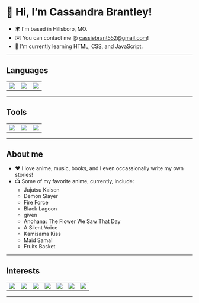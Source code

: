 # 👋 Hi, I’m Cassandra Brantley!
- 🌍 I'm based in Hillsboro, MO.
- ✉️ You can contact me @ cassiebrant552@gmail.com!
- 🧠 I'm currently learning HTML, CSS, and JavaScript.





---
## Languages 
<table>
  <tr>
<td> <img src = "https://img.shields.io/badge/JavaScript-grey?style=for-the-badge&logo=javascript" /> </td>
<td> <img src = "https://camo.githubusercontent.com/9fe0ddca8c80fd49703246ca3b9a894ddfdc9c1c80f6ab5de92bbe91471dbab8/68747470733a2f2f696d672e736869656c64732e696f2f7374617469632f76313f7374796c653d666f722d7468652d6261646765266d6573736167653d4353533326636f6c6f723d313537324236266c6f676f3d43535333266c6f676f436f6c6f723d464646464646266c6162656c3d" /></td>
<td> <img src = "https://camo.githubusercontent.com/49fbb99f92674cc6825349b154b65aaf4064aec465d61e8e1f9fb99da3d922a1/68747470733a2f2f696d672e736869656c64732e696f2f62616467652f68746d6c352d2532334533344632362e7376673f7374796c653d666f722d7468652d6261646765266c6f676f3d68746d6c35266c6f676f436f6c6f723d7768697465" /></td>
  </tr>
</table>



---
## Tools
<table> 
<tr>
<td> <img src = "https://camo.githubusercontent.com/a0484e6383e852e622da1e934b7724921ab9b69d69246d90f899424b01f6deb1/68747470733a2f2f696d672e736869656c64732e696f2f62616467652f56697375616c25323053747564696f253230436f64652d3030373864372e7376673f7374796c653d666f722d7468652d6261646765266c6f676f3d76697375616c2d73747564696f2d636f6465266c6f676f436f6c6f723d7768697465" /> </td>
<td><img src = "https://camo.githubusercontent.com/ec0d32e85caf4723d5182a75338c89f85a2c3679aed0c46c9ee9fd1c8dc2a316/68747470733a2f2f696d672e736869656c64732e696f2f62616467652f6769742d2532334630353033332e7376673f7374796c653d666f722d7468652d6261646765266c6f676f3d676974266c6f676f436f6c6f723d7768697465" />  </td>
<td><img src = "https://camo.githubusercontent.com/7d7b100e379663ee40a20989e6c61737e6396c1dafc3a7c6d2ada8d4447eb0e4/68747470733a2f2f696d672e736869656c64732e696f2f62616467652f6e6f64652e6a732d3644413535463f7374796c653d666f722d7468652d6261646765266c6f676f3d6e6f64652e6a73266c6f676f436f6c6f723d7768697465" /></td>
 </tr>
 </table>

---

## About me
- ❤️ I love anime, music, books, and I even occassionally write my own stories!
- 📺 Some of my favorite anime, currently, include:
   -  Jujutsu Kaisen
   -  Demon Slayer
   -  Fire Force
   -  Black Lagoon
   -  given
   -  Anohana: The Flower We Saw That Day
   -  A Silent Voice
   -  Kamisama Kiss
   -  Maid Sama!
   -  Fruits Basket
---
## Interests 
<table>
<tr>
<td><img src = "https://img.shields.io/badge/Steam-000000?style=for-the-badge&logo=steam&logoColor=white" /></td>
<td> <img src = "https://img.shields.io/badge/Xbox-107C10?style=for-the-badge&logo=xbox&logoColor=white" /></td>
<td><img src = "https://img.shields.io/badge/Epic%20Games-313131?style=for-the-badge&logo=Epic%20Games&logoColor=white" /></td>
<td><img src = "https://img.shields.io/badge/Crunchyroll-F47521?style=for-the-badge&logo=crunchyroll&logoColor=white" /></td>
<td><img src = "https://img.shields.io/badge/Netflix-E50914?style=for-the-badge&logo=netflix&logoColor=white" /></td>
<td><img src = "https://img.shields.io/badge/Twitch-9146FF?style=for-the-badge&logo=twitch&logoColor=white" /></td>
<td><img src = "https://img.shields.io/badge/apple%20music-F34E68?style=for-the-badge&logo=apple%20music&logoColor=white" /></td>
</tr>
</table>

---

<!---
cassbrant3/cassbrant3 is a ✨ special ✨ repository because its `README.md` (this file) appears on your GitHub profile.
You can click the Preview link to take a look at your changes.
--->
